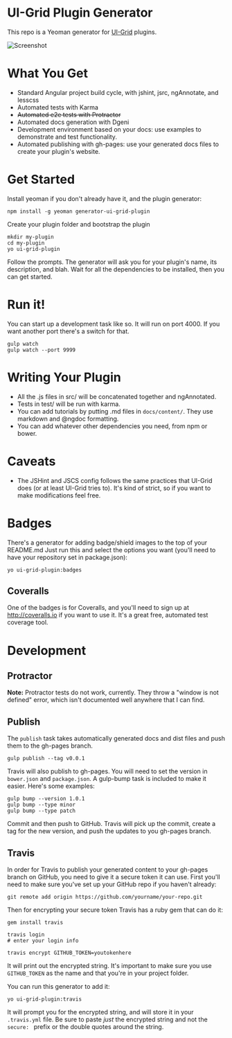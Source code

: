 # UI-Grid Plugin Generator

<!-- [![Travis](https://img.shields.io/travis/c0bra/generator-ui-grid-plugin.svg)](https://travis-ci.org/c0bra/generator-ui-grid-plugin) [![devDependencies](https://img.shields.io/david/dev/c0bra/generator-ui-grid-plugin.svg?style=flat)](https://david-dm.org/c0bra/ui-grid-plugin-skeleton#info=devDependencies) [![Coveralls](https://img.shields.io/coveralls/c0bra/generator-ui-grid-plugin.svg?style=flat)](https://coveralls.io/r/c0bra/generator-ui-grid-plugin) -->

This repo is a Yeoman generator for [UI-Grid](http://ui-grid.info) plugins.

![Screenshot](http://brianhann.com/wp-content/uploads/2015/04/ui-grid-plugin-generator.png)

# What You Get

* Standard Angular project build cycle, with jshint, jsrc, ngAnnotate, and lesscss
* Automated tests with Karma
* ~~Automated e2e tests with Protractor~~
* Automated docs generation with Dgeni
* Development environment based on your docs: use examples to demonstrate and test functionality.
* Automated publishing with gh-pages: use your generated docs files to create your plugin's website.

# Get Started

Install yeoman if you don't already have it, and the plugin generator:

    npm install -g yeoman generator-ui-grid-plugin

Create your plugin folder and bootstrap the plugin

    mkdir my-plugin
    cd my-plugin
    yo ui-grid-plugin

Follow the prompts. The generator will ask you for your plugin's name, its description, and blah. Wait for all the dependencies to be installed, then you can get started.

# Run it!
    
You can start up a development task like so. It will run on port 4000. If you want another port there's a switch for that.

    gulp watch
    gulp watch --port 9999

# Writing Your Plugin

* All the .js files in src/ will be concatenated together and ngAnnotated.
* Tests in test/ will be run with karma.
* You can add tutorials by putting .md files in `docs/content/`. They use markdown and @ngdoc formatting.
* You can add whatever other dependencies you need, from npm or bower.

# Caveats

* The JSHint and JSCS config follows the same practices that UI-Grid does (or at least UI-Grid tries to). It's kind of strict, so if you want to make modifications feel free.

# Badges

There's a generator for adding badge/shield images to the top of your README.md Just run this and select the options you want (you'll need to have your repository set in package.json):

    yo ui-grid-plugin:badges

## Coveralls

One of the badges is for Coveralls, and you'll need to sign up at http://coveralls.io if you want to use it. It's a great free, automated test coverage tool.

# Development

## Protractor

**Note:** Protractor tests do not work, currently. They throw a "window is not defined" error, which isn't documented well anywhere that I can find.

## Publish

The `publish` task takes automatically generated docs and dist files and push them to the gh-pages branch.

    gulp publish --tag v0.0.1

Travis will also publish to gh-pages. You will need to set the version in `bower.json` and `package.json`. A gulp-bump task is included to make it easier. Here's some examples:

    gulp bump --version 1.0.1
    gulp bump --type minor
    gulp bump --type patch

Commit and then push to GitHub. Travis will pick up the commit, create a tag for the new version, and push the updates to you gh-pages branch.

## Travis

In order for Travis to publish your generated content to your gh-pages branch on GitHub, you need to give it a secure token it can use. First you'll need to make sure you've set up your GitHub repo if you haven't already:

    git remote add origin https://github.com/yourname/your-repo.git

Then for encrypting your secure token Travis has a ruby gem that can do it:

    gem install travis

    travis login
    # enter your login info

    travis encrypt GITHUB_TOKEN=youtokenhere

It will print out the encrypted string. It's important to make sure you use `GITHUB_TOKEN` as the name and that you're in your project folder.

You can run this generator to add it:

    yo ui-grid-plugin:travis

It will prompt you for the encrypted string, and will store it in your `.travis.yml` file. Be sure to paste *just* the encrypted string and not the `secure: ` prefix or the double quotes around the string.
